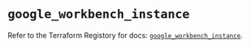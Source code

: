# `google_workbench_instance`

Refer to the Terraform Registory for docs: [`google_workbench_instance`](https://registry.terraform.io/providers/hashicorp/google/5.26.0/docs/resources/workbench_instance).
